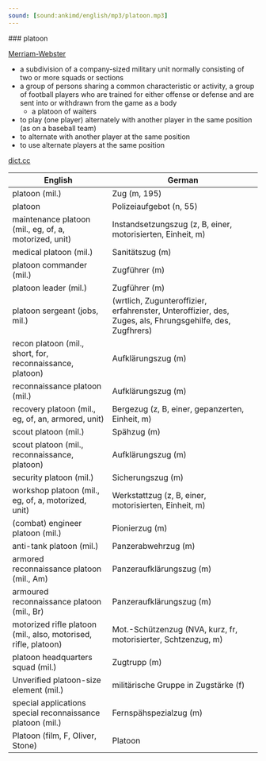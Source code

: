 ```yaml
---
sound: [sound:ankimd/english/mp3/platoon.mp3]
---
```


\### platoon

[Merriam-Webster](https://www.merriam-webster.com/dictionary/platoon)

- a subdivision of a company-sized military unit normally consisting of two or more squads or sections
- a group of persons sharing a common characteristic or activity, a group of football players who are trained for either offense or defense and are sent into or withdrawn from the game as a body
    - a platoon of waiters
- to play (one player) alternately with another player in the same position (as on a baseball team)
- to alternate with another player at the same position
- to use alternate players at the same position

[dict.cc](https://www.dict.cc/platoon)

| English        | German       |
| -------------- | ------------ |
| platoon (mil.) | Zug <Zg> (m, 195) |
| platoon | Polizeiaufgebot (n, 55) |
| maintenance platoon (mil., eg, of, a, motorized, unit) | Instandsetzungszug (z, B, einer, motorisierten, Einheit, m) |
| medical platoon (mil.) | Sanitätszug (m) |
| platoon commander (mil.) | Zugführer <ZgFhr> (m) |
| platoon leader (mil.) | Zugführer <ZgFhr> (m) |
| platoon sergeant (jobs, mil.) |  (wrtlich, Zugunteroffizier, erfahrenster, Unteroffizier, des, Zuges, als, Fhrungsgehilfe, des, Zugfhrers) |
| recon platoon (mil., short, for, reconnaissance, platoon) | Aufklärungszug (m) |
| reconnaissance platoon (mil.) | Aufklärungszug (m) |
| recovery platoon (mil., eg, of, an, armored, unit) | Bergezug (z, B, einer, gepanzerten, Einheit, m) |
| scout platoon (mil.) | Spähzug (m) |
| scout platoon (mil., reconnaissance, platoon) | Aufklärungszug (m) |
| security platoon (mil.) | Sicherungszug (m) |
| workshop platoon (mil., eg, of, a, motorized, unit) | Werkstattzug (z, B, einer, motorisierten, Einheit, m) |
| (combat) engineer platoon (mil.) | Pionierzug (m) |
| anti-tank platoon (mil.) | Panzerabwehrzug (m) |
| armored reconnaissance platoon (mil., Am) | Panzeraufklärungszug (m) |
| armoured reconnaissance platoon (mil., Br) | Panzeraufklärungszug (m) |
| motorized rifle platoon (mil., also, motorised, rifle, platoon) | Mot.-Schützenzug <MSZ> (NVA, kurz, fr, motorisierter, Schtzenzug, m) |
| platoon headquarters squad (mil.) | Zugtrupp <ZgTrp> (m) |
| Unverified platoon-size element (mil.) | militärische Gruppe in Zugstärke (f) |
| special applications special reconnaissance platoon <special applications SR platoon> (mil.) | Fernspähspezialzug (m) |
| Platoon (film, F, Oliver, Stone) | Platoon |
